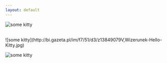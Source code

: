 ```yaml
---
layout: default
---
```

![some kitty](http://bi.gazeta.pl/im/f7/51/d3/z13849079V,Wizerunek-Hello-Kitty.jpg)

<br>
![some kitty](http://bi.gazeta.pl/im/f7/51/d3/z13849079V,Wizerunek-Hello-Kitty.jpg)

<br>

![some kitty](http://bi.gazeta.pl/im/f7/51/d3/z13849079V,Wizerunek-Hello-Kitty.jpg)

